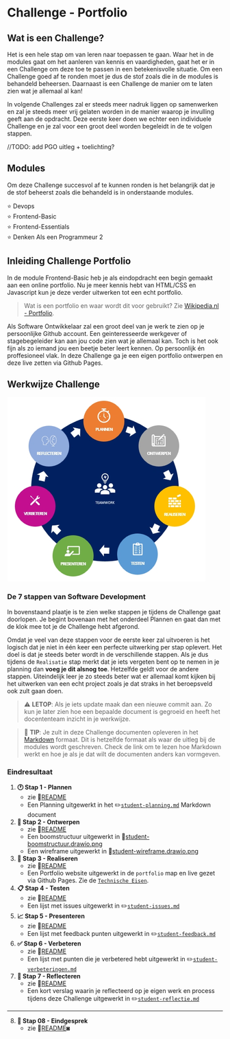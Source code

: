 # Challenge - Portfolio

## Wat is een Challenge?

Het is een hele stap om van leren naar toepassen te gaan. Waar het in de modules gaat om het aanleren van kennis en vaardigheden, gaat het er in een Challenge om deze toe te passen in een betekenisvolle situatie. Om een Challenge goed af te ronden moet je dus de stof zoals die in de modules is behandeld beheersen. Daarnaast is een Challenge de manier om te laten zien wat je allemaal al kan!

In volgende Challenges zal er steeds meer nadruk liggen op samenwerken en zal je steeds meer vrij gelaten worden in de manier waarop je invulling geeft aan de opdracht. Deze eerste keer doen we echter een individuele Challenge en je zal voor een groot deel worden begeleidt in de te volgen stappen.

//TODO: add PGO uitleg + toelichting?

## Modules

Om deze Challenge succesvol af te kunnen ronden is het belangrijk dat je de stof beheerst zoals die behandeld is in onderstaande modules.

:star: Devops  
:star: Frontend-Basic  
:star: Frontend-Essentials  
:star: Denken Als een Programmeur 2  

## Inleiding Challenge Portfolio

In de module Frontend-Basic heb je als eindopdracht een begin gemaakt aan een online portfolio. Nu je meer kennis hebt van HTML/CSS en Javascript kun je deze verder uitwerken tot een echt portfolio.

> Wat is een portfolio en waar wordt dit voor gebruikt? Zie [Wikipedia.nl - Portfolio](https://nl.wikipedia.org/wiki/Portfolio).

Als Software Ontwikkelaar zal een groot deel van je werk te zien op je persoonlijke Github account. Een geinteresseerde werkgever of stagebegeleider kan aan jou code zien wat je allemaal kan. Toch is het ook fijn als zo iemand jou een beetje beter leert kennen. Op persoonlijk én proffesioneel vlak. In deze Challenge ga je een eigen portfolio ontwerpen en deze live zetten via Github Pages.

## Werkwijze Challenge

![7 Stappen van Software Development](img/7-stappen.jpg)

### De 7 stappen van Software Development
In bovenstaand plaatje is te zien welke stappen je tijdens de Challenge gaat doorlopen. Je begint bovenaan met het onderdeel Plannen en gaat dan met de klok mee tot je de Challenge hebt afgerond. 

Omdat je veel van deze stappen voor de eerste keer zal uitvoeren is het logisch dat je niet in één keer een perfecte uitwerking per stap oplevert. Het doel is dat je steeds beter wordt in de verschillende stappen. Als je dus tijdens de `Realisatie` stap merkt dat je iets vergeten bent op te nemen in je planning dan **voeg je dit alsnog toe**. Hetzelfde geldt voor de andere stappen. Uiteindelijk leer je zo steeds beter wat er allemaal komt kijken bij het uitwerken van een echt project zoals je dat straks in het beroepsveld ook zult gaan doen.

> :warning: **LETOP**: Als je iets update maak dan een nieuwe commit aan. Zo kun je later zien hoe een bepaalde document is gegroeid en heeft het docententeam inzicht in je werkwijze.

> :rocket: **TIP**: Je zult in deze Challenge documenten opleveren in het [Markdown](https://guides.github.com/features/mastering-markdown/) formaat. Dit is hetzelfde formaat als waar de uitleg bij de modules wordt geschreven. Check de link om te lezen hoe Markdown werkt en hoe je als je dat wilt de documenten anders kan vormgeven.

### Eindresultaat

1. **:clock1: Stap 1 - Plannen**
   - zie :scroll:[README](01-Challenge/Taak01-Plannen/README.md)
   - Een Planning uitgewerkt in het :pencil2:[`student-planning.md`](01-Challenge/Taak01-Plannen/student-planning.md) Markdown document
2. **:art: Stap 2 - Ontwerpen**
   - zie :scroll:[README](01-Challenge/Taak02-Ontwerpen/README.md)
   - Een boomstructuur uitgewerkt in :art:[student-boomstructuur.drawio.png](01-Challenge/Taak02-Ontwerpen/student-boomstructuur.drawio.png)
   - Een wireframe uitgewerkt in :art:[student-wireframe.drawio.png](01-Challenge/Taak02-Ontwerpen/student-wireframe.drawio.png)
3. **:construction: Stap 3 - Realiseren**
   - zie :scroll:[README](01-Challenge/Taak03-Realiseren/README.md)
   - Een Portfolio website uitgewerkt in de `portfolio` map en live gezet via Github Pages. Zie de [`Technische Eisen`](01-Challenge/Taak03-Realiseren/technische-eisen.md).
4. **:clipboard: Stap 4 - Testen**
   - zie :scroll:[README](01-Challenge/Taak04-Testen/README.md)
   - Een lijst met issues uitgewerkt in :pencil2:[`student-issues.md`](01-Challenge/Taak04-Testen/student-issues.md)
5. **:chart_with_upwards_trend: Stap 5 - Presenteren**
   - zie :scroll:[README](01-Challenge/Taak05-Presenteren/README.md)
   - Een lijst met feedback punten uitgewerkt in :pencil2:[`student-feedback.md`](01-Challenge/Taak05-Presenteren/student-feedback.md)
6. **:white_check_mark: Stap 6 - Verbeteren**
   - zie :scroll:[README](01-Challenge/Taak06-Verbeteren/README.md)
   - Een lijst met punten die je verbetered hebt uitgewerkt in :pencil2:[`student-verbeteringen.md`](01-Challenge/Taak06-Verbeteren/student-verbeteringen.md) 
7. **:thought_balloon: Stap 7 - Reflecteren**
   - zie :scroll:[README](01-Challenge/Taak07-Reflecteren/README.md)
   - Een kort verslag waarin je reflecteerd op je eigen werk en process tijdens deze Challenge uitgewerkt in :pencil2:[`student-reflectie.md`](01-Challenge/Taak07-Reflecteren/student-reflectie.md)
------
8. **:speech_balloon: Stap 08 - Eindgesprek**
   - zie :scroll:[README](01-Challenge/Taak08-Eindgesprek/README.md)◙
